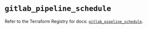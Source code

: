 # `gitlab_pipeline_schedule`

Refer to the Terraform Registry for docs: [`gitlab_pipeline_schedule`](https://registry.terraform.io/providers/gitlabhq/gitlab/17.4.0/docs/resources/pipeline_schedule).
